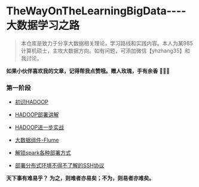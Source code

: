 # TheWayOnTheLearningBigData----大数据学习之路
> 本仓库是致力于分享大数据相关理论，学习路线和实践内容。本人为某985计算机硕士，主攻大数据方向。如有问题，可添加微信【yhzhang35】和我讨论。

**如果小伙伴喜欢我的文章，记得帮我点赞哦。赠人玫瑰，手有余香** 🌹🌹🌹

### 第一阶段
* [初识HADOOP](https://mp.weixin.qq.com/s/kHy2MsxIVVy3lUDMchej0w)

* [HADOOP部署讲解](https://mp.weixin.qq.com/s/zgIwashzcMNHprioPWiGcQ)

* [HADOOP进一步实战](https://mp.weixin.qq.com/s/ERXKWUkRdJtiPR4uSnGTsA)

* [大数据组件-Flume](https://mp.weixin.qq.com/s/urvMcmiQC6vLdOWDYdsm3g)

* [解锁spark各种部署方式](https://mp.weixin.qq.com/s/e0Df6YEpdIxh7dA4ClK-ow)

* [部署分布式环境不得不了解的SSH协议](https://mp.weixin.qq.com/s/vpatp6vmyN8gH3bZy8C1XQ)


**天下事有难易乎？**
**为之，则难者亦易矣；不为，则易者亦难矣。**

